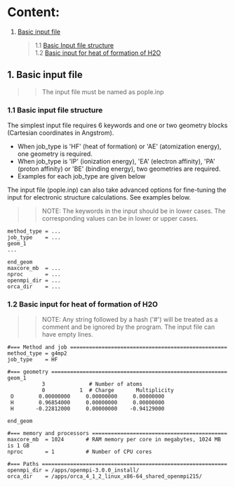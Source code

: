 
# Content:
1. [Basic input file](#1.-Basic-input-file)  
   > 1.1 [Basic Input file structure](#1.1-Basic-input-file-structure)  
   > 1.2 [Basic input for heat of formation of H2O](#1.2-Basic-input-for-heat-of-formation-of-H2O)  
   


## 1. Basic input file
>> The input file must be named as pople.inp

### 1.1 Basic input file structure
The simplest input file requires 6 keywords and one or two geometry blocks (Cartesian coordinates in Angstrom). 
* When job_type is 'HF' (heat of formation) or 'AE' (atomization energy), one geometry is required.
* When job_type is 'IP' (ionization energy), 'EA' (electron affinity), 'PA' (proton affinity) or 'BE' (binding energy), two geometries are required. 
* Examples for each job_type are given below

The input file (pople.inp) can also take advanced options for fine-tuning the input for electronic structure calculations. See examples below.

>> NOTE: The keywords in the input should be in lower cases. The corresponding values can be in lower or upper cases.

```
method_type = ...
job_type    = ...
geom_1
...

end_geom
maxcore_mb  = ...
nproc       = ...
openmpi_dir = ...
orca_dir    = ...
```
### 1.2 Basic input for heat of formation of H2O

>> NOTE: Any string followed by a hash ('#') will be treated as a comment and be ignored by the program.
>> The input file can have empty lines.

```
#=== Method and job ==================================================
method_type = g4mp2
job_type    = HF

#=== geometry ========================================================
geom_1
           3              # Number of atoms    
           0           1  # Charge       Multiplicity
 O        0.00000000     0.00000000     0.00000000
 H        0.96854000     0.00000000     0.00000000
 H       -0.22812000     0.00000000    -0.94129000

end_geom

#=== memory and processors ===========================================
maxcore_mb  = 1024       # RAM memory per core in megabytes, 1024 MB is 1 GB
nproc       = 1          # Number of CPU cores 

#=== Paths ===========================================================
openmpi_dir = /apps/openmpi-3.0.0_install/
orca_dir    = /apps/orca_4_1_2_linux_x86-64_shared_openmpi215/

```

